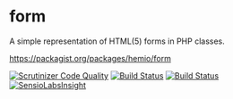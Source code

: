form
====

A simple representation of HTML(5) forms in PHP classes.

https://packagist.org/packages/hemio/form

[![Scrutinizer Code Quality](https://scrutinizer-ci.com/g/qua-bla/form/badges/quality-score.png?b=master)](https://scrutinizer-ci.com/g/qua-bla/form/?branch=master) [![Build Status](https://scrutinizer-ci.com/g/qua-bla/form/badges/build.png?b=master)](https://scrutinizer-ci.com/g/qua-bla/form/build-status/master) [![Build Status](https://travis-ci.org/qua-bla/form.svg?branch=master)](https://travis-ci.org/qua-bla/form) [![SensioLabsInsight](https://insight.sensiolabs.com/projects/85436a11-81cb-4aa4-8e06-16f950ae59cf/mini.png)](https://insight.sensiolabs.com/projects/85436a11-81cb-4aa4-8e06-16f950ae59cf)

